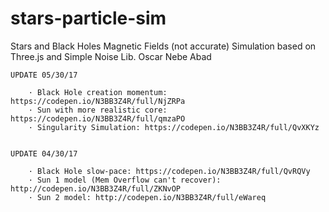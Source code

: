 # stars-particle-sim
Stars and Black Holes Magnetic Fields (not accurate) Simulation based on Three.js and Simple Noise Lib.
Oscar Nebe Abad

	UPDATE 05/30/17 

		· Black Hole creation momentum: https://codepen.io/N3BB3Z4R/full/NjZRPa
		· Sun with more realistic core: https://codepen.io/N3BB3Z4R/full/qmzaPO
		· Singularity Simulation: https://codepen.io/N3BB3Z4R/full/QvXKYz


	UPDATE 04/30/17 

		· Black Hole slow-pace: https://codepen.io/N3BB3Z4R/full/QvRQVy
		· Sun 1 model (Mem Overflow can't recover): http://codepen.io/N3BB3Z4R/full/ZKNvOP
		· Sun 2 model: http://codepen.io/N3BB3Z4R/full/eWareq
